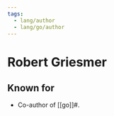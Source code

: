 ```yaml
---
tags:
  - lang/author
  - lang/go/author
---
```


# Robert Griesmer

## Known for

- Co-author of [[go]]#.
